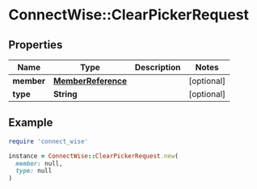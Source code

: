 # ConnectWise::ClearPickerRequest

## Properties

| Name | Type | Description | Notes |
| ---- | ---- | ----------- | ----- |
| **member** | [**MemberReference**](MemberReference.md) |  | [optional] |
| **type** | **String** |  | [optional] |

## Example

```ruby
require 'connect_wise'

instance = ConnectWise::ClearPickerRequest.new(
  member: null,
  type: null
)
```

